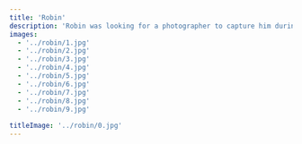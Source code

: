 ```yaml
---
title: 'Robin'
description: 'Robin was looking for a photographer to capture him during the spring season. We took a variety of photos in different locations and the results were amazing.'
images:
  - '../robin/1.jpg'
  - '../robin/2.jpg'
  - '../robin/3.jpg'
  - '../robin/4.jpg'
  - '../robin/5.jpg'
  - '../robin/6.jpg'
  - '../robin/7.jpg'
  - '../robin/8.jpg'
  - '../robin/9.jpg'
    
titleImage: '../robin/0.jpg'
---
```

